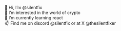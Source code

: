 👋 Hi, I’m @silentfix\
👀 I’m interested in the world of crypto\
🌱 I’m currently learning react\
📫 Find me on discord @silentfix or at X @thesilentfixer

<!---
silentfix/silentfix is a ✨ special ✨ repository because its `README.md` (this file) appears on your GitHub profile.
You can click the Preview link to take a look at your changes.
--->
